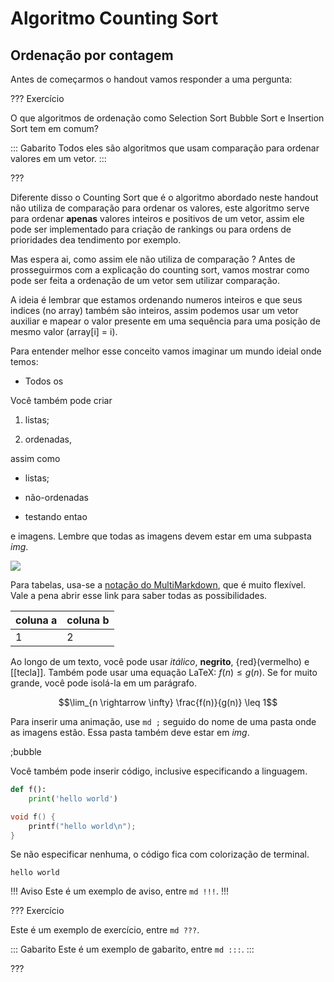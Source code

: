 Algoritmo Counting Sort 
======

Ordenação por contagem
---------
Antes de começarmos o handout vamos responder a uma pergunta:

??? Exercício

O que algoritmos de ordenação como Selection Sort Bubble Sort e Insertion Sort tem em comum? 

::: Gabarito
Todos eles são algoritmos que usam comparação para ordenar valores em um vetor.
:::

???

Diferente disso o Counting Sort que é o algoritmo abordado neste handout não utiliza de comparação para ordenar os valores, este algoritmo serve para ordenar **apenas** valores inteiros e positivos de um vetor, assim ele pode ser implementado para criação de rankings ou para ordens de prioridades dea tendimento por exemplo.

Mas espera ai, como assim ele não utiliza de comparação ? Antes de prosseguirmos com a explicação do counting sort, vamos mostrar como pode ser feita a ordenação de um vetor sem utilizar comparação.

A ideia é lembrar que estamos ordenando numeros inteiros e que seus indices (no array) também são inteiros, assim podemos usar um vetor auxiliar e mapear o valor presente em uma sequência para uma posição de mesmo valor (array[i] = i).

Para entender melhor esse conceito vamos imaginar um mundo ideial onde temos:

* Todos os 


Você também pode criar

1. listas;

2. ordenadas,

assim como

* listas;

* não-ordenadas

* testando entao

e imagens. Lembre que todas as imagens devem estar em uma subpasta *img*.

![](logo.png)

Para tabelas, usa-se a [notação do
MultiMarkdown](https://fletcher.github.io/MultiMarkdown-6/syntax/tables.html),
que é muito flexível. Vale a pena abrir esse link para saber todas as
possibilidades.

| coluna a | coluna b |
|----------|----------|
| 1        | 2        |

Ao longo de um texto, você pode usar *itálico*, **negrito**, {red}(vermelho) e
[[tecla]]. Também pode usar uma equação LaTeX: $f(n) \leq g(n)$. Se for muito
grande, você pode isolá-la em um parágrafo.

$$\lim_{n \rightarrow \infty} \frac{f(n)}{g(n)} \leq 1$$

Para inserir uma animação, use `md ;` seguido do nome de uma pasta onde as
imagens estão. Essa pasta também deve estar em *img*.

;bubble

Você também pode inserir código, inclusive especificando a linguagem.

``` py
def f():
    print('hello world')
```

``` c
void f() {
    printf("hello world\n");
}
```

Se não especificar nenhuma, o código fica com colorização de terminal.

```
hello world
```


!!! Aviso
Este é um exemplo de aviso, entre `md !!!`.
!!!


??? Exercício

Este é um exemplo de exercício, entre `md ???`.

::: Gabarito
Este é um exemplo de gabarito, entre `md :::`.
:::

???
